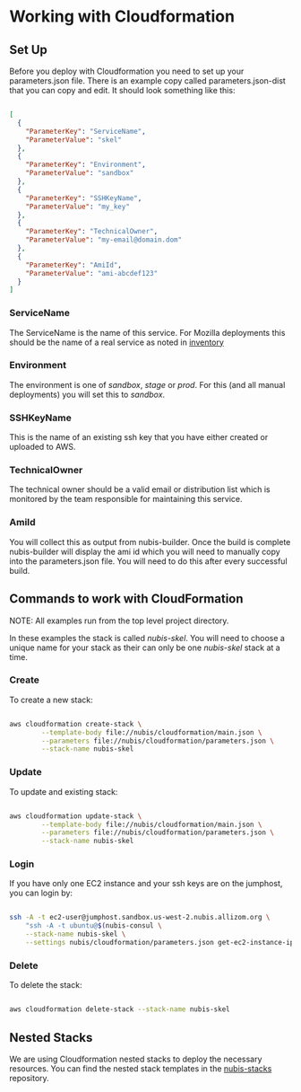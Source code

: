 # Working with Cloudformation

## Set Up

Before you deploy with Cloudformation you need to set up your parameters.json
file. There is an example copy called parameters.json-dist that you can copy
and edit. It should look something like this:

```json

[
  {
    "ParameterKey": "ServiceName",
    "ParameterValue": "skel"
  },
  {
    "ParameterKey": "Environment",
    "ParameterValue": "sandbox"
  },
  {
    "ParameterKey": "SSHKeyName",
    "ParameterValue": "my_key"
  },
  {
    "ParameterKey": "TechnicalOwner",
    "ParameterValue": "my-email@domain.dom"
  },
  {
    "ParameterKey": "AmiId",
    "ParameterValue": "ami-abcdef123"
  }
]

```

### ServiceName

The ServiceName is the name of this service. For Mozilla deployments this
should be the name of a real service as noted in [inventory](https://inventory.mozilla.org/en-US/core/service/)

### Environment

The environment is one of *sandbox*, *stage* or *prod*. For this (and all
    manual deployments) you will set this to *sandbox*.

### SSHKeyName

This is the name of an existing ssh key that you have either created or
uploaded to AWS.

### TechnicalOwner

The technical owner should be a valid email or distribution list which is
monitored by the team responsible for maintaining this service.

### AmiId

You will collect this as output from nubis-builder. Once the build is complete
nubis-builder will display the ami id which you will need to manually copy into
the parameters.json file. You will need to do this after every successful build.

## Commands to work with CloudFormation

NOTE: All examples run from the top level project directory.

In these examples the stack is called *nubis-skel*. You will need to choose a
unique name for your stack as their can only be one *nubis-skel* stack
at a time.

### Create

To create a new stack:

```bash

aws cloudformation create-stack \
        --template-body file://nubis/cloudformation/main.json \
        --parameters file://nubis/cloudformation/parameters.json \
        --stack-name nubis-skel

```

### Update

To update and existing stack:

```bash

aws cloudformation update-stack \
        --template-body file://nubis/cloudformation/main.json \
        --parameters file://nubis/cloudformation/parameters.json \
        --stack-name nubis-skel

```

### Login

If you have only one EC2 instance and your ssh keys are on the jumphost, you
can login by:

```bash

ssh -A -t ec2-user@jumphost.sandbox.us-west-2.nubis.allizom.org \
    "ssh -A -t ubuntu@$(nubis-consul \
    --stack-name nubis-skel \
    --settings nubis/cloudformation/parameters.json get-ec2-instance-ip)"

```

### Delete

To delete the stack:

```bash

aws cloudformation delete-stack --stack-name nubis-skel

```

## Nested Stacks

We are using Cloudformation nested stacks to deploy the necessary resources.
You can find the nested stack templates in the
[nubis-stacks](https://github.com/Nubisproject/nubis-stacks) repository.
